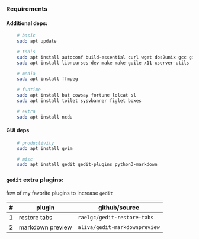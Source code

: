 ### Requirements

#### Additional deps:
```sh
	# basic
	sudo apt update

	# tools
	sudo apt install autoconf build-essential curl wget dos2unix gcc git
	sudo apt install libncurses-dev make make-guile x11-xserver-utils

	# media
	sudo apt install ffmpeg

	# funtime
	sudo apt install bat cowsay fortune lolcat sl
	sudo apt install toilet sysvbanner figlet boxes

	# extra
	sudo apt install ncdu
```

#### GUI deps
```sh
	# productivity
	sudo apt install gvim

	# misc
	sudo apt install gedit gedit-plugins python3-markdown
```
### `gedit` extra plugins:

few of my favorite plugins to increase `gedit`

|#|plugin|github/source
|-|-|-
|1|restore tabs|`raelgc/gedit-restore-tabs`
|2|markdown preview|`aliva/gedit-markdownpreview`
